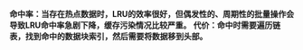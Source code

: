 **命中率：当存在热点数据时，LRU的效率很好，但偶发性的、周期性的批量操作会导致LRU命中率急剧下降，缓存污染情况比较严重。**
**代价：命中时需要遍历链表，找到命中的数据块索引，然后需要将数据移到头部。**

